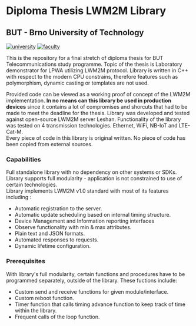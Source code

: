 # Diploma Thesis LWM2M Library
## BUT - Brno University of Technology

[![university](https://img.shields.io/badge/university-Brno%20University%20of%20Technology-red.svg)](https://www.vutbr.cz/en/)
[![faculty](https://img.shields.io/badge/faculty-Faculty%20of%20Electrical%20Engineering%20and%20Communication-blue.svg)](https://www.fekt.vutbr.cz/)

This is the repository for a final stretch of diploma thesis for BUT Telecommunications study programme.
Topic of the thesis is Laboratory demonstrator for LPWA utilizing LWM2M protocol. Library is written in C++ with respect to the modern CPU constrains, therefore features such as polymorphism, dynamic casting or templates are not used.

Provided code can be viewed as a working proof of concept of the LWM2M implementation. <strong>In no means can this library be used in production 
devices</strong> since it contains a lot of compromises and shorcuts that had to be made to meet the deadline for the thesis.
Library was developed and tested against open-source LWM2M server Leshan. 
Functionality of the library was tested on 4 transmission technologies. Ethernet, WiFi, NB-IoT and LTE-Cat-M. <br>
Every piece of code in this library is original written. No piece of code has been copied from external sources.

### Capabilities
Full standalone library with no dependency on other systems or SDKs.
Library supports full modularity - application is not constrained to use of certain technologies.<br>
Library implements LWM2M v1.0 standard with most of its features including :
- Automatic registration to the server.
- Automatic update scheduling based on internal timing structure.
- Device Management and Information reporting interfaces
- Observe functionality with min & max attributes.
- Plain text and JSON formats.
- Automated responses to requests.
- Dynamic lifetime configuration.

### Prerequisites
With library's full modularity, certain functions and procedures have to be programmed separately, outside of the library. These fuctions include:
- Custom send and receive functions for given module/interface.
- Custom reboot function.
- Timer function that calls timing advance function to keep track of time within the library.
- Frequent calls of the loop function.
